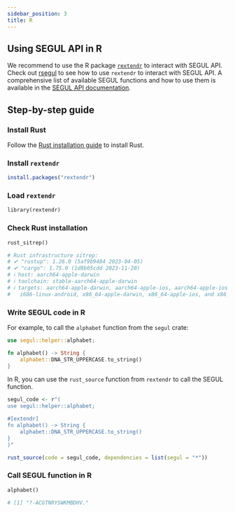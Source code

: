 ```yaml
---
sidebar_position: 3
title: R
---
```


## Using SEGUL API in R

We recommend to use the R package [`rextendr`](https://extendr.github.io/rextendr/index.html) to interact with SEGUL API. Check out [rsegul](https://github.com/hhandika/rsegul) to see how to use `rextendr` to interact with SEGUL API. A comprehensive list of available SEGUL functions and how to use them is available in the [SEGUL API documentation](https://docs.rs/segul/latest/segul/index.html).

## Step-by-step guide

### Install Rust

Follow the [Rust installation guide](https://www.rust-lang.org/tools/install) to install Rust.

### Install `rextendr`

```r
install.packages("rextendr")
```

### Load `rextendr`

```python
library(rextendr)
```

### Check Rust installation

```python
rust_sitrep()

# Rust infrastructure sitrep:
# ✔ "rustup": 1.26.0 (5af9b9484 2023-04-05)
# ✔ "cargo": 1.75.0 (1d8b05cdd 2023-11-20)
# ℹ host: aarch64-apple-darwin
# ℹ toolchain: stable-aarch64-apple-darwin
# ℹ targets: aarch64-apple-darwin, aarch64-apple-ios, aarch64-apple-ios-sim, aarch64-linux-android, armv7-linux-androideabi,
#   i686-linux-android, x86_64-apple-darwin, x86_64-apple-ios, and x86_64-linux-android
```

### Write SEGUL code in R

For example, to call the `alphabet` function from the `segul` crate:

```rust
use segul::helper::alphabet;

fn alphabet() -> String {
    alphabet::DNA_STR_UPPERCASE.to_string()
}
```

In R, you can use the `rust_source` function from `rextendr` to call the SEGUL function.

```r
segul_code <- r"(
use segul::helper::alphabet;

#[extendr]
fn alphabet() -> String {
    alphabet::DNA_STR_UPPERCASE.to_string()
}
)"

rust_source(code = segul_code, dependencies = list(segul = "*"))
```

### Call SEGUL function in R

```python
alphabet()

# [1] "?-ACGTNRYSWKMBDHV."
```
